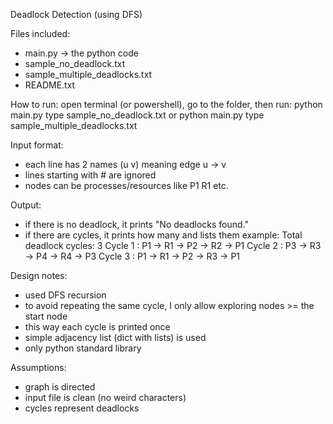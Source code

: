 Deadlock Detection (using DFS)

Files included:
- main.py   -> the python code
- sample_no_deadlock.txt
- sample_multiple_deadlocks.txt
- README.txt

How to run:
open terminal (or powershell), go to the folder, then run:
    python main.py
    type sample_no_deadlock.txt
or
    python main.py
    type sample_multiple_deadlocks.txt

Input format:
- each line has 2 names (u v) meaning edge u -> v
- lines starting with # are ignored
- nodes can be processes/resources like P1 R1 etc.

Output:
- if there is no deadlock, it prints "No deadlocks found."
- if there are cycles, it prints how many and lists them
  example:
    Total deadlock cycles: 3
    Cycle 1 : P1 -> R1 -> P2 -> R2 -> P1
    Cycle 2 : P3 -> R3 -> P4 -> R4 -> P3
    Cycle 3 : P1 -> R1 -> P2 -> R3 -> P1

Design notes:
- used DFS recursion
- to avoid repeating the same cycle, I only allow exploring nodes >= the start node
- this way each cycle is printed once
- simple adjacency list (dict with lists) is used
- only python standard library

Assumptions:
- graph is directed
- input file is clean (no weird characters)
- cycles represent deadlocks
